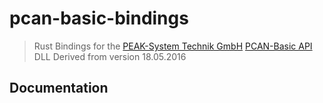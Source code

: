 # pcan-basic-bindings
> Rust Bindings for the [PEAK-System Technik GmbH] [PCAN-Basic API] DLL
> Derived from version 18.05.2016

## Documentation

[PEAK-System Technik GmbH]: http://www.peak-system.com
[PCAN-Basic API]: http://www.peak-system.com/fileadmin/media/files/pcan-basic.zip

